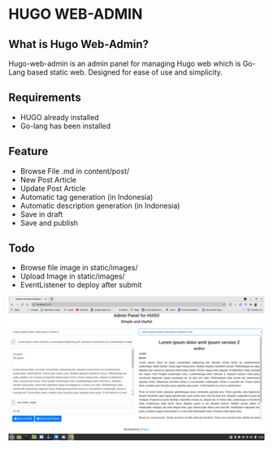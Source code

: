 # HUGO WEB-ADMIN

## What is Hugo Web-Admin?

Hugo-web-admin is an admin panel for managing Hugo web which is Go-Lang based static web. Designed for ease of use and simplicity.

## Requirements

- HUGO already installed
- Go-lang has been installed

## Feature
- Browse File .md in content/post/
- New Post Article
- Update Post Article
- Automatic tag generation (in Indonesia) 
- Automatic description generation (in Indonesia) 
- Save in draft
- Save and publish

## Todo
- Browse file image in static/images/
- Upload Image in static/images/
- EventListener to deploy after submit
 

![prev](https://github.com/titounnes/hugo-web-admin/blob/main/static/images/preview.png)

